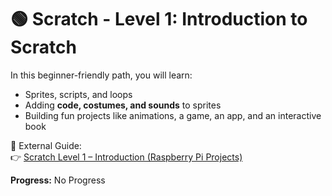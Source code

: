 # 🟢 Scratch - Level 1: Introduction to Scratch

In this beginner-friendly path, you will learn:  
- Sprites, scripts, and loops  
- Adding **code, costumes, and sounds** to sprites  
- Building fun projects like animations, a game, an app, and an interactive book  

📖 External Guide:  
👉 [Scratch Level 1 – Introduction (Raspberry Pi Projects)](https://projects.raspberrypi.org/en/pathways/scratch-intro)  

**Progress:** No Progress
